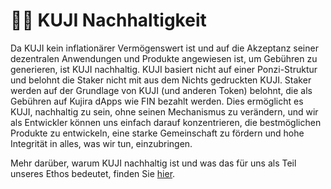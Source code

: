 # 👨🌾 KUJI Nachhaltigkeit

Da KUJI kein inflationärer Vermögenswert ist und auf die Akzeptanz seiner dezentralen Anwendungen und Produkte angewiesen ist, um Gebühren zu generieren, ist KUJI nachhaltig. KUJI basiert nicht auf einer Ponzi-Struktur und belohnt die Staker nicht mit aus dem Nichts gedruckten KUJI. Staker werden auf der Grundlage von KUJI (und anderen Token) belohnt, die als Gebühren auf Kujira dApps wie FIN bezahlt werden. Dies ermöglicht es KUJI, nachhaltig zu sein, ohne seinen Mechanismus zu verändern, und wir als Entwickler können uns einfach darauf konzentrieren, die bestmöglichen Produkte zu entwickeln, eine starke Gemeinschaft zu fördern und hohe Integrität in alles, was wir tun, einzubringen.&#x20;

Mehr darüber, warum KUJI nachhaltig ist und was das für uns als Teil unseres Ethos bedeutet, finden Sie [hier](../../introduction/why-kujira/values/sustainability.md).&#x20;
